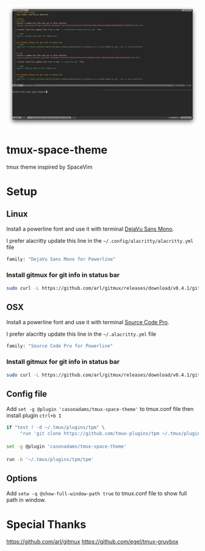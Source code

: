 <div style="text-align:center"><img src="tmux-space-theme.png" /></div>

# tmux-space-theme
tmux theme inspired by SpaceVim

# Setup
## Linux
Install a powerline font and use it with terminal
[DejaVu Sans Mono](https://github.com/powerline/fonts/blob/master/DejaVuSansMono/DejaVu%20Sans%20Mono%20for%20Powerline.ttf).

I prefer alacritty update this line in the `~/.config/alacritty/alacritty.yml` file

```bash
family: "DejaVu Sans Mono for Powerline"
```

### Install gitmux for git info in status bar
```bash
sudo curl -L https://github.com/arl/gitmux/releases/download/v0.4.1/gitmux_0.4.1_linux_amd64.tar.gz | tar xC /usr/local/bin/
```

## OSX
Install a powerline font and use it with terminal
[Source Code Pro](https://github.com/powerline/fonts/blob/master/SourceCodePro/Source%20Code%20Pro%20for%20Powerline.otf).

I prefer alacritty update this line in the `~/.alacritty.yml` file

```bash
family: "Source Code Pro for Powerline"
```

### Install gitmux for git info in status bar
```bash
sudo curl -L https://github.com/arl/gitmux/releases/download/v0.4.1/gitmux_0.4.1_macOS_amd64.tar.gz | tar xC /usr/local/bin/
```

## Config file
Add `set -g @plugin 'casonadams/tmux-space-theme'` to tmux.conf file then install plugin `ctrl+b I`

```bash
if "test ! -d ~/.tmux/plugins/tpm" \
     "run 'git clone https://github.com/tmux-plugins/tpm ~/.tmux/plugins/tpm && ~/.tmux/plugins/tpm/bin/install_plugins'"

set -g @plugin 'casonadams/tmux-space-theme'

run -b '~/.tmux/plugins/tpm/tpm'
```

## Options
Add `setw -q @show-full-window-path true` to tmux.conf file to show full path in window.

# Special Thanks
https://github.com/arl/gitmux
https://github.com/egel/tmux-gruvbox
